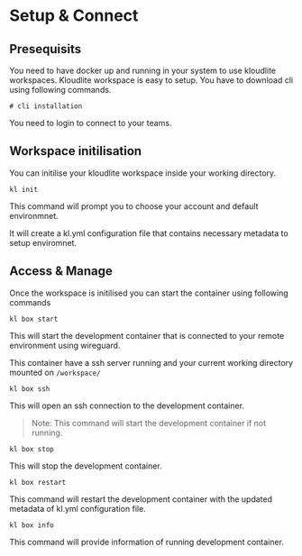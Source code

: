 # Setup & Connect


## Presequisits

You need to have docker up and running in your system to use kloudlite workspaces. Kloudlite workspace is easy to setup. 
You have to download cli using following commands.

```
# cli installation
```

You need to login to connect to your teams.

## Workspace initilisation

You can initilise your kloudlite workspace inside your working directory.

```shell
kl init
```

This command will prompt you to choose your account and default environmnet.

It will create a kl.yml configuration file that contains necessary metadata to setup enviromnet.

## Access & Manage

Once the workspace is initilised you can start the container using following commands

```shell
kl box start
```

This will start the development container that is connected to your remote environment using wireguard. 

This container have a ssh server running and your current working directory mounted on `/workspace/`

```shell
kl box ssh
```

This will open an ssh connection to the development container.

> Note: This command will start the development container if not running.

```shell
kl box stop
```

This will stop the development container.

```shell
kl box restart
```

This command will restart the development container with the updated metadata of kl.yml configuration file.

```shell
kl box info
```

This command will provide information of running development container.

